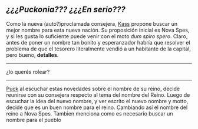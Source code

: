 *¿¿¿Puckonia??? ¿¿¿En serio???*
---
Como la nueva (auto?)proclamada consejera, [Kass](Kass.md) propone buscar un mejor nombre para esta nueva nación. Su proposición inicial es Nova Spes, y si les gusta lo suficiente puede venir con el moto _dum spiro spero_. 
Claro, antes de poner un nombre tan bonito y esperanzador habría que resolver el problema de que el tesorero literalmente vendió a un habitante de la capital, pero bueno, **detalles**.

---

¿lo querés rolear?

---

[Puck](../../Varso/Puck/Puck.md) al escuchar estas novedades sobre el nombre de su reino, decide reunirse con su consejera respecto al tema del nombre del Reino.
Luego de escuchar la idea del nuevo nombre, y ver escrito el nuevo nombre y motto, decide  que es un buen nombre para el reino. 
Cambiando así el nombre del reino a Nova Spes. 
Tambien menciona como es  necesario buscar un nombre para el pueblo
